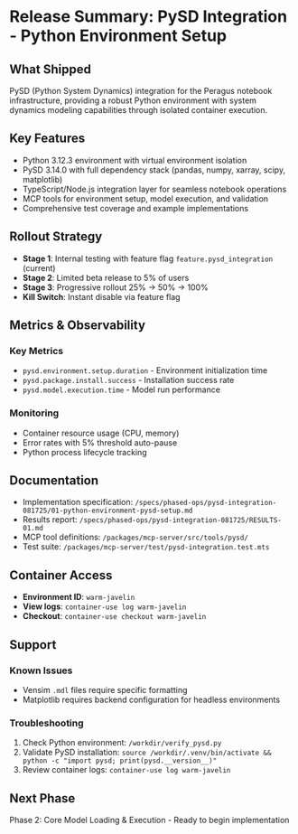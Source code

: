 # Release Summary: PySD Integration - Python Environment Setup

## What Shipped
PySD (Python System Dynamics) integration for the Peragus notebook infrastructure, providing a robust Python environment with system dynamics modeling capabilities through isolated container execution.

## Key Features
- Python 3.12.3 environment with virtual environment isolation
- PySD 3.14.0 with full dependency stack (pandas, numpy, xarray, scipy, matplotlib)
- TypeScript/Node.js integration layer for seamless notebook operations
- MCP tools for environment setup, model execution, and validation
- Comprehensive test coverage and example implementations

## Rollout Strategy
- **Stage 1**: Internal testing with feature flag `feature.pysd_integration` (current)
- **Stage 2**: Limited beta release to 5% of users
- **Stage 3**: Progressive rollout 25% → 50% → 100%
- **Kill Switch**: Instant disable via feature flag

## Metrics & Observability
### Key Metrics
- `pysd.environment.setup.duration` - Environment initialization time
- `pysd.package.install.success` - Installation success rate
- `pysd.model.execution.time` - Model run performance

### Monitoring
- Container resource usage (CPU, memory)
- Error rates with 5% threshold auto-pause
- Python process lifecycle tracking

## Documentation
- Implementation specification: `/specs/phased-ops/pysd-integration-081725/01-python-environment-pysd-setup.md`
- Results report: `/specs/phased-ops/pysd-integration-081725/RESULTS-01.md`
- MCP tool definitions: `/packages/mcp-server/src/tools/pysd/`
- Test suite: `/packages/mcp-server/test/pysd-integration.test.mts`

## Container Access
- **Environment ID**: `warm-javelin`
- **View logs**: `container-use log warm-javelin`
- **Checkout**: `container-use checkout warm-javelin`

## Support
### Known Issues
- Vensim `.mdl` files require specific formatting
- Matplotlib requires backend configuration for headless environments

### Troubleshooting
1. Check Python environment: `/workdir/verify_pysd.py`
2. Validate PySD installation: `source /workdir/.venv/bin/activate && python -c "import pysd; print(pysd.__version__)"`
3. Review container logs: `container-use log warm-javelin`

## Next Phase
Phase 2: Core Model Loading & Execution - Ready to begin implementation